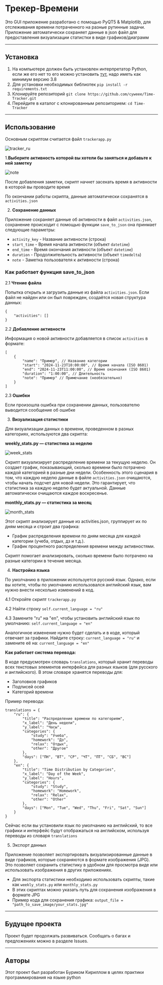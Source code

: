 # Трекер-Времени

Это GUI приложение разработано с помощью PyQT5 & Matplotlib, для отслеживания времени потраченного на разные рутинные задачи.
Приложение автоматически сохраняет данные в json файл для предоставления визуализации статистки в виде графиков/диаграмм

****

## Установка

1. На компьютере должен быть установлен интерпретатор Python, если же его нет то его можно установить [тут](), надо иметь как минимум версию 3.8
2. Для установки необходимых библиотек
```pip install -r requirements.txt```
3. Клонируйте репозиторий 
```git clone https://github.com/cyweee/Time-Tracker.git```
4. Перейдите в каталог с клонированным репозиторием:
```cd Time-Tracker```

****

## Использование 

Основным скриптом считается файл `trackerapp.py`

![tracker_ru](img/new-ru-ui.jpg)

1.**Выберите активность которой вы хотели бы заняться и добавьте к ней заметку**

![note](img/make-a-note-ru.png)

После добавления заметки, скрипт начнет засекать время в активности в которой вы проводите время

По окончании работы скрипта, данные автоматически сохранятся в `activities.json`

2. **Сохранение данных**

Приложение сохраняет данные об активности в файл `activities.json`, сохранение происходит с помощью функции `save_to_json`
она принмает следующие параметры:
- `activity_key` - Название активности (строка)
- `start_time` - Время начала активности (объект `datetime`)
- `end_time` - Время окончания активности (объект `datetime`)
- `duration` - Продолжительность активности (объект `timedelta`)
- `note` - Заметка пользователя к активности (строка)

### Как работает функция save_to_json

2.1 **Чтение файла**

Попытка открыть и загрузить данные из файла `activities.json`. Если файл не найден или он был поврежден, создаётся новая структура данных:

```
{
    "activities": []
}
```

2.2 **Добавление активности**

Информация о новой активности добавляется в список `activities` в формате:

````
[
    {
        "name": "Пример", // Название категории
        "start": "2024-11-23T10:00:00", // Время начала (ISO 8601)
        "end": "2024-11-23T11:00:00", // Время окончания (ISO 8601)
        "duration": "1:00:00", // Длительность
        "note": "Пример" // Примечание (необязательно)
    }
]
````

2.3 **Ошибки**

Если произошла ошибка при сохранении данных, пользователю выводится сообщение об ошибке


3. **Визуализация статистики**

Для визуализации данных о времени, проведенном в разных категориях, используются два скрипта:

**weekly_stats.py — статистика за неделю**

![week_stats](img/your_stats.jpg)

Скрипт визуализирует распределение времени за текущую неделю. Он создает график, показывающий, сколько времени было потрачено каждой категорией в разные дни недели.
Особенность этого сценария в том, что каждую неделю данные в файле `activities.json` очищаются, чтобы начать подсчет для новой недели. Это гарантирует, что статистика за каждую неделю будет актуальной. Данные автоматически очищаются каждое воскресенье.

**monthly_stats.py — статистика за месяц**

![month_stats](img/your_monthly_stats.jpg)

Этот скрипт анализирует данные из activities.json, группирует их по дням месяца и строит два графика:

- График распределения времени по дням месяца для каждой категории (учеба, отдых, дз и т.д.).
- График процентного распределения времени между активностями.

Скрипт помогает анализировать, сколько времени было потрачено на разные категории в течение месяца.

4. **Настройка языка**

По умолчанию в приложении используется русский язык. Однако, если вы хотите, чтобы по умолчанию использовался английский язык, вам нужно внести несколько изменений в код.

4.1 Откройте скрипт `trackerapp.py`

4.2 Найти строку `self.current_language = "ru"`

4.3 Замените "ru" на "en", чтобы установить английский язык по умолчанию: `self.current_language = "en"`

Аналогичное изменение нужно будет сделать и в коде, который отвечает за графики. Найдите строку: `current_language = "ru"` и замените её на: `current_language = "en"`

**Как работает система перевода:**

В коде предусмотрен словарь `translations`, который хранит переводы всех текстовых элементов интерфейса для разных языков (для русского и английского). В этом словаре хранятся переводы для:
- Заголовков графиков
- Подписей осей
- Категорий времени

Пример перевода:
```
translations = {
    "ru": {
        "title": "Распределение времени по категориям",
        "x_label": "День недели",
        "y_label": "Часы",
        "categories": {
            "study": "Учеба",
            "homework": "Дз",
            "relax": "Отдых",
            "other": "Другое"
        },
        "days": ["ПН", "ВТ", "СР", "ЧТ", "ПТ", "СБ", "ВС"]
    },
    "en": {
        "title": "Time Distribution by Categories",
        "x_label": "Day of the Week",
        "y_label": "Hours",
        "categories": {
            "study": "Study",
            "homework": "Homework",
            "relax": "Relax",
            "other": "Other"
        },
        "days": ["Mon", "Tue", "Wed", "Thu", "Fri", "Sat", "Sun"]
    }
}

```

Сейчас если вы установили язык по умолчанию на английский, то все графики и интерфейс будут отображаться на английском, используя переводы из словаря `translations`

5. Экспорт данных 

Приложение позволяет экспортировать визуализированные данные в виде графиков, которые сохраняются в формате изображения (JPG). Это позволяет сохранить статистику в удобном для просмотра виде или использовать изображения в других приложениях.
- Для экспорта статистики необходимо использовать скрипты, такие как `weekly_stats.py` или `monthly_stats.py`
- В этих скриптах можно указать путь для сохранения изображения в формате JPG
- Пример кода для сохранения графика:
`output_file = "path_to_save_image/your_stats.jpg"`

****

## Будущее проекта

Проект будет продолжать развиваться. Сообщать о багах и предложениях можно в разделе Issues.

****

## Авторы

Этот проект был разработан Буриком Кириллом в целях практики программирования на языке python